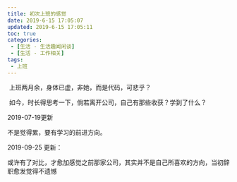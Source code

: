 ```yaml
---
title: 初次上班的感觉
date: 2019-6-15 17:05:07
updated: 2019-6-15 17:05:11
toc: true
categories: 
 - [生活 - 生活趣闻闲谈]
 - [生活 - 工作相关]
tags: 
 - 上班
---
```




​	上班两月余，身体已虚，非她，而是代码，可悲乎？

​	如今，时长得思考一下，倘若离开公司，自己有那些收获？学到了什么？





2019-07-19更新

不是觉得累，要有学习的前进方向。





2019-09-25 更新：

或许有了对比，才愈加感觉之前那家公司，其实并不是自己所喜欢的方向，当初辞职愈发觉得不遗憾